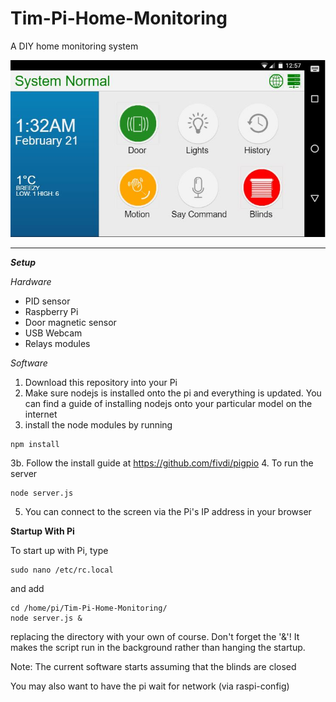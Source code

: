 # Tim-Pi-Home-Monitoring
A DIY home monitoring system

![alt text](screenshot.jpg "Screenshot of main screen")



----------


***Setup***

*Hardware*

 - PID sensor
 - Raspberry Pi
 - Door magnetic sensor
 - USB Webcam
 - Relays modules

*Software*

1. Download this repository into your Pi
2. Make sure nodejs is installed onto the pi and everything is updated. You can find a guide of installing nodejs onto your particular model on the internet
3. install the node modules by running
```
npm install
```
3b. Follow the install guide at https://github.com/fivdi/pigpio
4. To run the server
```
node server.js
```
5. You can connect to the screen via the Pi's IP address in your browser

**Startup With Pi**

To start up with Pi, type 
```
sudo nano /etc/rc.local
```
and add 
```
cd /home/pi/Tim-Pi-Home-Monitoring/
node server.js &
```
replacing the directory with your own of course. Don't forget the '&'! It makes the script run in the background rather than hanging the startup. 

Note: The current software starts assuming that the blinds are closed

You may also want to have the pi wait for network (via raspi-config)

